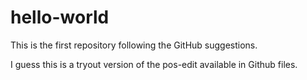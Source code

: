 # hello-world
This is the first repository following the GitHub suggestions.

I guess this is a tryout version of the pos-edit available in Github files.
